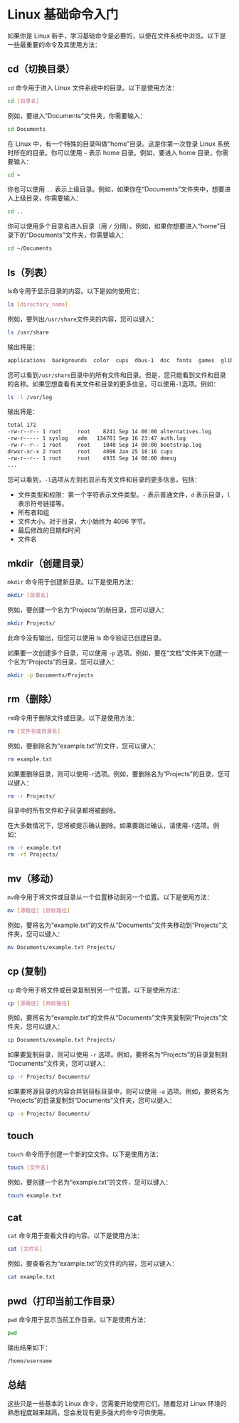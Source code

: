 # Linux 基础命令入门

<Validator lang="zh-hans" :platform-list="['Ubuntu 22.04','Debian 11.6','CentOS 7.9','MacOS 13.2']" date="2023-04-27" />

如果你是 Linux 新手，学习基础命令是必要的，以便在文件系统中浏览。以下是一些最重要的命令及其使用方法：

## cd（切换目录）

`cd` 命令用于进入 Linux 文件系统中的目录。以下是使用方法：

```sh
cd [目录名]
```

例如，要进入“Documents”文件夹，你需要输入：

```sh
cd Documents
```

在 Linux 中，有一个特殊的目录叫做“home”目录。这是你第一次登录 Linux 系统时所在的目录。你可以使用 `~` 表示 home 目录。例如，要进入 home 目录，你需要输入：

```sh
cd ~
```

你也可以使用 `..` 表示上级目录。例如，如果你在“Documents”文件夹中，想要进入上级目录，你需要输入：

```sh
cd ..
```

你可以使用多个目录名进入目录（用 `/` 分隔）。例如，如果你想要进入“home”目录下的“Documents”文件夹，你需要输入：

```sh
cd ~/Documents
```

## ls（列表）

ls命令用于显示目录的内容。以下是如何使用它：

```sh
ls [directory_name]
```

例如，要列出`/usr/share`文件夹的内容，您可以键入：

```sh
ls /usr/share
```

输出将是：

```sh
applications  backgrounds  color  cups  dbus-1  doc  fonts  games  glib-2.0  gnome-shell  icons  i18n  locale  man  metainfo  mime  perl  pixmaps  polkit-1  systemd  themes  xml
```

您可以看到`/usr/share`目录中的所有文件和目录。但是，您只能看到文件和目录的名称。如果您想查看有关文件和目录的更多信息，可以使用`-l`选项。例如：

```sh
ls -l /var/log
```

输出将是：

```sh
total 172
-rw-r--r-- 1 root     root    8241 Sep 14 00:00 alternatives.log
-rw-r----- 1 syslog   adm   134781 Sep 16 23:47 auth.log
-rw-r--r-- 1 root     root    1040 Sep 14 00:00 bootstrap.log
drwxr-xr-x 2 root     root    4096 Jan 25 18:16 cups
-rw-r--r-- 1 root     root    4935 Sep 14 00:00 dmesg
...
```

您可以看到，`-l`选项从左到右显示有关文件和目录的更多信息，包括：

- 文件类型和权限：第一个字符表示文件类型。`-` 表示普通文件，`d` 表示目录，`l` 表示符号链接等。
- 所有者和组
- 文件大小。对于目录，大小始终为 4096 字节。
- 最后修改的日期和时间
- 文件名

## mkdir（创建目录）

`mkdir` 命令用于创建新目录。以下是使用方法：

```sh
mkdir [目录名]
```

例如，要创建一个名为“Projects”的新目录，您可以键入：

```sh
mkdir Projects/
```

此命令没有输出，但您可以使用 ls 命令验证已创建目录。

如果要一次创建多个目录，可以使用 `-p` 选项。例如，要在“文档”文件夹下创建一个名为“Projects”的目录，您可以键入：

```sh
mkdir -p Documents/Projects
```

## rm（删除）

`rm`命令用于删除文件或目录。以下是使用方法：

```sh
rm [文件名或目录名]
```

例如，要删除名为“example.txt”的文件，您可以键入：

```sh
rm example.txt
```

如果要删除目录，则可以使用`-r`选项。例如，要删除名为“Projects”的目录，您可以键入：

```sh
rm -r Projects/
```

目录中的所有文件和子目录都将被删除。

在大多数情况下，您将被提示确认删除。如果要跳过确认，请使用`-f`选项。例如：

```sh
rm -r example.txt
rm -rf Projects/
```

## mv（移动）

`mv`命令用于将文件或目录从一个位置移动到另一个位置。以下是使用方法：

```sh
mv [源路径] [目标路径]
```

例如，要将名为“example.txt”的文件从“Documents”文件夹移动到“Projects”文件夹，您可以键入：

```sh
mv Documents/example.txt Projects/
```

## cp (复制)

`cp` 命令用于将文件或目录复制到另一个位置。以下是使用方法：

```sh
cp [源路径] [目标路径]
```

例如，要将名为“example.txt”的文件从“Documents”文件夹复制到“Projects”文件夹，您可以键入：

```sh
cp Documents/example.txt Projects/
```

如果要复制目录，则可以使用 `-r` 选项。例如，要将名为“Projects”的目录复制到“Documents”文件夹，您可以键入：

```sh
cp -r Projects/ Documents/
```

如果要将源目录的内容合并到目标目录中，则可以使用 `-a` 选项。例如，要将名为“Projects”的目录复制到“Documents”文件夹，您可以键入：

```sh
cp -a Projects/ Documents/
```

## touch

`touch` 命令用于创建一个新的空文件。以下是使用方法：

```sh
touch [文件名]
```

例如，要创建一个名为“example.txt”的文件，您可以键入：

```sh
touch example.txt
```

## cat

`cat` 命令用于查看文件的内容。以下是使用方法：

```sh
cat [文件名]
```

例如，要查看名为“example.txt”的文件的内容，您可以键入：

```sh
cat example.txt
```

## pwd（打印当前工作目录）

`pwd` 命令用于显示当前工作目录。以下是使用方法：

```sh
pwd
```

输出结果如下：

```sh
/home/username
```

## 总结

这些只是一些基本的 Linux 命令，您需要开始使用它们。随着您对 Linux 环境的熟悉程度越来越高，您会发现有更多强大的命令可供使用。
